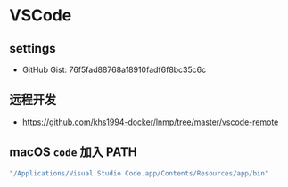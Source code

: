 # VSCode

## settings

* GitHub Gist: 76f5fad88768a18910fadf6f8bc35c6c

## 远程开发

* https://github.com/khs1994-docker/lnmp/tree/master/vscode-remote

## macOS `code` 加入 PATH

```bash
"/Applications/Visual Studio Code.app/Contents/Resources/app/bin"
```

